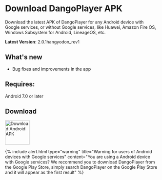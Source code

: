 # Download DangoPlayer APK
Download the latest APK of DangoPlayer for any Android device with Google services, or without Google services, like Huawei, Amazon Fire OS, Windows Subsystem for Android, LineageOS, etc.

**Latest Version:** 2.0.1hangyodon_rev1

## What's new
- Bug fixes and improvements in the app

## Requires:
Android 7.0 or later

## Download
<a href="https://github.com/brunochanrio/DangoPlayer/releases/download/2.0.1hangyodon_rev1/DangoPlayer_2.0.1hangyodon_rev1.apk"><img alt="Download Android APK" height="80" src="https://brunochanrio.github.io/DangoPlayer/assets/GetAndroidAPK.png"/></a>

{% include alert.html type="warning" title="Warning for users of Android devices with Google services" content="You are using a Android device with Google services? We recommend you to download DangoPlayer from the Google Play Store, simply search DangoPlayer on the Google Play Store and it will appear as the first result" %}
